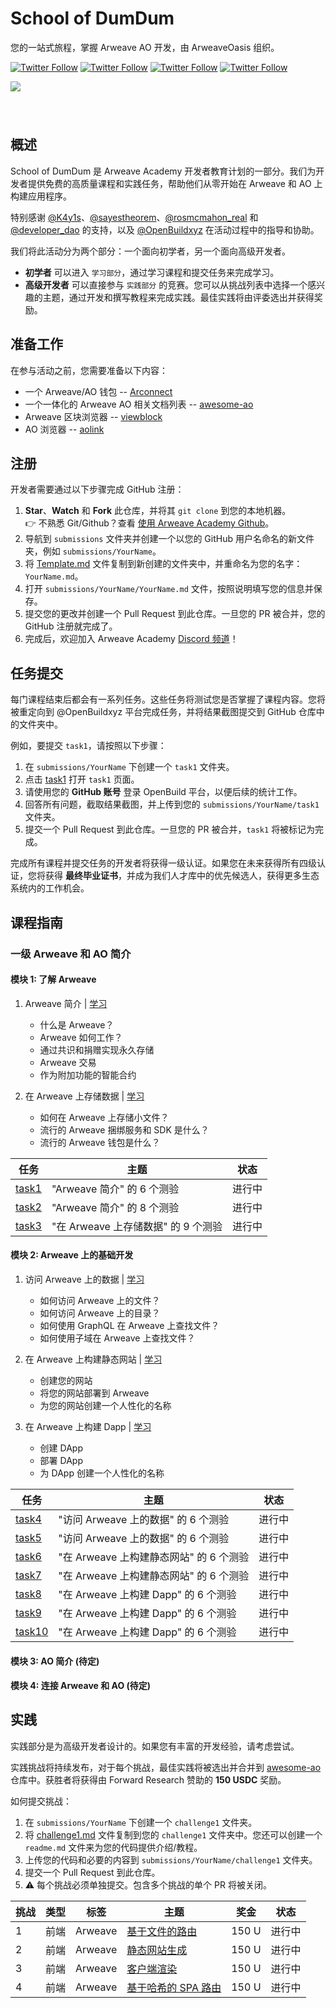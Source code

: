 # School of DumDum

<div>
  <p>
   您的一站式旅程，掌握 Arweave AO 开发，由 ArweaveOasis 组织。
  </p>
  <p>
    <a href="https://x.com/ArweaveEco"><img alt="Twitter Follow" src="https://img.shields.io/twitter/follow/ArweaveEco"></a>
    <a href="https://x.com/aoTheComputer"><img alt="Twitter Follow" src="https://img.shields.io/twitter/follow/AO"></a>
    <a href="https://x.com/fwdresearch"><img alt="Twitter Follow" src="https://img.shields.io/twitter/follow/fwdresearch"></a>
    <a href="https://x.com/ArweaveOasis"><img alt="Twitter Follow" src="https://img.shields.io/twitter/follow/ArweaveOasis"></a>
  </p>
  <img src="./image/school%20of%20dumdum.jpg" style="margin: 0 auto 40px;" />
</div>

## 概述

School of DumDum 是 Arweave Academy 开发者教育计划的一部分。我们为开发者提供免费的高质量课程和实践任务，帮助他们从零开始在 Arweave 和 AO 上构建应用程序。

特别感谢 [@K4y1s](https://x.com/K4y1s)、[@sayestheorem](https://x.com/sayestheorem)、[@rosmcmahon_real](https://x.com/rosmcmahon_real) 和 [@developer_dao](https://x.com/developer_dao) 的支持，以及 [@OpenBuildxyz](https://x.com/OpenBuildxyz) 在活动过程中的指导和协助。

我们将此活动分为两个部分：一个面向初学者，另一个面向高级开发者。

- **初学者** 可以进入 `学习部分`，通过学习课程和提交任务来完成学习。
- **高级开发者** 可以直接参与 `实践部分` 的竞赛。您可以从挑战列表中选择一个感兴趣的主题，通过开发和撰写教程来完成实践。最佳实践将由评委选出并获得奖励。

## 准备工作

在参与活动之前，您需要准备以下内容：

- 一个 Arweave/AO 钱包 -- [Arconnect](https://www.arconnect.io/)
- 一个一体化的 Arweave AO 相关文档列表 -- [awesome-ao](https://github.com/ArweaveOasis/awesome-ao)
- Arweave 区块浏览器 -- [viewblock](https://viewblock.io/arweave)
- AO 浏览器 -- [aolink](https://www.ao.link/)

## 注册

开发者需要通过以下步骤完成 GitHub 注册：

1. **Star**、**Watch** 和 **Fork** 此仓库，并将其 `git clone` 到您的本地机器。<br> 👉 不熟悉 Git/Github？查看 [使用 Arweave Academy Github](./Using%20Arweave%20Academy%20Github_CN.md)。
2. 导航到 `submissions` 文件夹并创建一个以您的 GitHub 用户名命名的新文件夹，例如 `submissions/YourName`。
3. 将 [Template.md](./template.md) 文件复制到新创建的文件夹中，并重命名为您的名字：`YourName.md`。
4. 打开 `submissions/YourName/YourName.md` 文件，按照说明填写您的信息并保存。
5. 提交您的更改并创建一个 Pull Request 到此仓库。一旦您的 PR 被合并，您的 GitHub 注册就完成了。
6. 完成后，欢迎加入 Arweave Academy [Discord 频道](https://discord.gg/mmFjtTjxzf)！

## 任务提交

每门课程结束后都会有一系列任务。这些任务将测试您是否掌握了课程内容。您将被重定向到 @OpenBuildxyz 平台完成任务，并将结果截图提交到 GitHub 仓库中的文件夹中。

例如，要提交 `task1`，请按照以下步骤：

1. 在 `submissions/YourName` 下创建一个 `task1` 文件夹。
2. 点击 [task1](https://openbuild.xyz/quiz/202501081) 打开 `task1` 页面。
3. 请使用您的 **GitHub 账号** 登录 OpenBuild 平台，以便后续的统计工作。
4. 回答所有问题，截取结果截图，并上传到您的 `submissions/YourName/task1` 文件夹。
5. 提交一个 Pull Request 到此仓库。一旦您的 PR 被合并，`task1` 将被标记为完成。

完成所有课程并提交任务的开发者将获得一级认证。如果您在未来获得所有四级认证，您将获得 **最终毕业证书**，并成为我们人才库中的优先候选人，获得更多生态系统内的工作机会。

## 课程指南

### 一级 Arweave 和 AO 简介

#### 模块 1: 了解 Arweave

1. Arweave 简介 | [学习](https://academy.developerdao.com/tracks/arweave-101/1)
    - 什么是 Arweave？
    - Arweave 如何工作？
    - 通过共识和捐赠实现永久存储
    - Arweave 交易
    - 作为附加功能的智能合约

2. 在 Arweave 上存储数据 | [学习](https://academy.developerdao.com/tracks/arweave-101/3)
    - 如何在 Arweave 上存储小文件？
    - 流行的 Arweave 捆绑服务和 SDK 是什么？
    - 流行的 Arweave 钱包是什么？

| 任务 | 主题 | 状态 |
|-------|-------|-------|
| [task1](https://openbuild.xyz/quiz/202501081) | "Arweave 简介" 的 6 个测验 | 进行中 |
| [task2](https://openbuild.xyz/quiz/202501082) | "Arweave 简介" 的 8 个测验 | 进行中 |
| [task3](https://openbuild.xyz/quiz/202501083) | "在 Arweave 上存储数据" 的 9 个测验 | 进行中 |

#### 模块 2: Arweave 上的基础开发

1. 访问 Arweave 上的数据 | [学习](https://academy.developerdao.com/tracks/arweave-101/2)
    - 如何访问 Arweave 上的文件？
    - 如何访问 Arweave 上的目录？
    - 如何使用 GraphQL 在 Arweave 上查找文件？
    - 如何使用子域在 Arweave 上查找文件？

2. 在 Arweave 上构建静态网站 | [学习](https://academy.developerdao.com/tracks/arweave-101/4)
    - 创建您的网站
    - 将您的网站部署到 Arweave
    - 为您的网站创建一个人性化的名称

3. 在 Arweave 上构建 Dapp | [学习](https://academy.developerdao.com/tracks/arweave-101/5)
    - 创建 DApp
    - 部署 DApp
    - 为 DApp 创建一个人性化的名称

| 任务 | 主题 | 状态 |
|-------|-------|-------|
| [task4](https://openbuild.xyz/quiz/202501084) | "访问 Arweave 上的数据" 的 6 个测验 | 进行中 |
| [task5](https://openbuild.xyz/quiz/202501085) | "访问 Arweave 上的数据" 的 6 个测验 | 进行中 |
| [task6](https://openbuild.xyz/quiz/202501086) | "在 Arweave 上构建静态网站" 的 6 个测验 | 进行中 |
| [task7](https://openbuild.xyz/quiz/202501087) | "在 Arweave 上构建静态网站" 的 6 个测验 | 进行中 |
| [task8](https://openbuild.xyz/quiz/202501088) | "在 Arweave 上构建 Dapp" 的 6 个测验 | 进行中 |
| [task9](https://openbuild.xyz/quiz/202501089) | "在 Arweave 上构建 Dapp" 的 6 个测验 | 进行中 |
| [task10](https://openbuild.xyz/quiz/202501090) | "在 Arweave 上构建 Dapp" 的 6 个测验 | 进行中 |

#### 模块 3: AO 简介 (待定)

#### 模块 4: 连接 Arweave 和 AO (待定)

## 实践

实践部分是为高级开发者设计的。如果您有丰富的开发经验，请考虑尝试。

实践挑战将持续发布，对于每个挑战，最佳实践将被选出并合并到 [awesome-ao](https://github.com/ArweaveOasis/awesome-ao) 仓库中。获胜者将获得由 Forward Research 赞助的 **150 USDC** 奖励。

如何提交挑战：

1. 在 `submissions/YourName` 下创建一个 `challenge1` 文件夹。
2. 将 [challenge1.md](./practice/challenge1.md) 文件复制到您的 `challenge1` 文件夹中。您还可以创建一个 `readme.md` 文件来为您的代码提供介绍/教程。
3. 上传您的代码和必要的内容到 `submissions/YourName/challenge1` 文件夹。
4. 提交一个 Pull Request 到此仓库。
5. ⚠️ 每个挑战必须单独提交。包含多个挑战的单个 PR 将被关闭。

| 挑战 | 类型 | 标签 | 主题 | 奖金 | 状态 |
|-------|--------|-------|-------|-------|-------|
|   1   | 前端 |  Arweave   | [基于文件的路由](./practice/challenge1.md) | 150 U | 进行中 |
|   2   | 前端 |  Arweave   | [静态网站生成](./practice/challenge2.md) | 150 U | 进行中 |
|   3   | 前端 |  Arweave   | [客户端渲染](./practice/challenge3.md) | 150 U | 进行中 |
|   4   | 前端 |  Arweave   | [基于哈希的 SPA 路由](./practice/challenge4.md) | 150 U | 进行中 | 